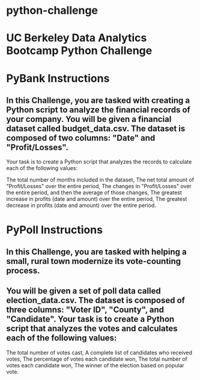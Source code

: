 # python-challenge
# UC Berkeley Data Analytics Bootcamp Python Challenge


# PyBank Instructions
## In this Challenge, you are tasked with creating a Python script to analyze the financial records of your company. You will be given a financial dataset called budget_data.csv. The dataset is composed of two columns: "Date" and "Profit/Losses".

Your task is to create a Python script that analyzes the records to calculate each of the following values:

The total number of months included in the dataset, The net total amount of "Profit/Losses" over the entire period, The changes in "Profit/Losses" over the entire period, and then the average of those changes, The greatest increase in profits (date and amount) over the entire period, The greatest decrease in profits (date and amount) over the entire period.

# PyPoll Instructions
## In this Challenge, you are tasked with helping a small, rural town modernize its vote-counting process.

## You will be given a set of poll data called election_data.csv. The dataset is composed of three columns: "Voter ID", "County", and "Candidate". Your task is to create a Python script that analyzes the votes and calculates each of the following values:

 The total number of votes cast, A complete list of candidates who received votes, The percentage of votes each candidate won, The total number of votes each candidate won, The winner of the election based on popular vote.

